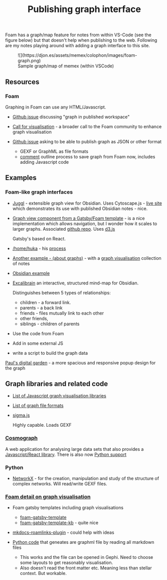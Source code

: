 ﻿---
tags:
- colophon
- about
title: Publishing graph interface
type: note
---
Foam has a graph/map feature for notes from within VS-Code (see the figure below) but that doesn't help when publishing to the web. Following are my notes playing around with adding a graph interface to this site.

<figure markdown>
![](https://djon.es/assets/memex/colophon/images/foam-graph.png)
<figcaption>Sample graph/map of memex (within VSCode)</figcaption>
</figure>

## Resources

### Foam

Graphing in Foam can use any HTML/Javascript.

- [Github issue](https://github.com/foambubble/foam/issues/58) discussing "graph in published workspace"
- [Call for visualisation](https://github.com/foambubble/call-for-visualization) - a broader call to the Foam community to enhance graph visualisation
- [Github issue](https://github.com/foambubble/foam/issues/654) asking to be able to publish graph as JSON or other format

    - GEXF or GraphML as file formats
    - [comment](https://github.com/foambubble/foam/issues/654#issuecomment-1255619795) outline process to save graph from Foam now, includes adding Javascript code

## Examples

### Foam-like graph interfaces

- [Juggl](https://github.com/HEmile/juggl) - extensible graph view for Obsidian. Uses Cytoscape.js - [live site](https://juggl.io) which demonstrates its use with published Obsidian notes - nice.

- [Graph view component from a Gatsby/Foam template](https://github.com/theowenyoung/gatsby-theme-primer-wiki/blob/main/theme/src/components/graph-view.js) - is a nice implementation which allows navigation, but I wonder how it scales to larger graphs. Associated [github repo](https://github.com/mathieudutour/gatsby-digital-garden/tree/master). Uses [d3.js](https://github.com/mathieudutour/gatsby-digital-garden/blob/master/packages/gatsby-theme-garden/src/components/graph-visualisation.js)

  Gatsby's based on React.
- [/home/huka](https://hukacode.github.io/graph/) - his [process](https://discord.com/channels/729975036148056075/735778843151040512/850931487187402793)

- [Another example - (about graphs)](https://graph.stereobooster.com) - with a [graph visualisation](https://graph.stereobooster.com/notes/Visualisation) collection of notes

- [Obsidian example](https://notes.nicolevanderhoeven.com/obsidian-playbook/Using+Obsidian/01+First+steps+with+Obsidian/Obsidian)

- [Excalibrain](https://github.com/zsviczian/excalibrain) an interactive, structured mind-map for Obsidian.

  Distinguishes between 5 types of relationships: 
  
  - children - a forward link.
  - parents  - a back link
  - friends - files mutually link to each other
  - other friends, 
  - siblings - children of parents

- Use the code from Foam
- Add in some external JS
- write a script to build the graph data

[Paul's digital garden](https://garden.paulderaaij.nl/) - a more spacious and responsive popup design for the graph

## Graph libraries and related code

- [List of Javascript graph visualisation libraries](https://elise-deux.medium.com/the-list-of-graph-visualization-libraries-7a7b89aab6a6)
- [List of graph file formats](https://graph.stereobooster.com/notes/File-formats)
- [sigma.js](https://www.sigmajs.org)

  Highly capable. Loads GEXF

### [Cosmograph](https://cosmograph.app/#library)

A web application for analysing large data sets that also provides a [Javascript/React library](https://cosmograph.app/docs/cosmograph/Cosmograph%20JavaScript/Get%20Started). There is also now [Python support](https://cosmograph.app/docs/cosmograph/Cosmograph%20Python/get-started-widget/)

### Python

- [NetworkX](https://networkx.org/documentation/stable/index.html) - for the creation, manipulation and study of the structure of complex networks. Will read/write GEXF files.

### [Foam detail on graph visualisation](https://foambubble.github.io/foam/user/features/graph-visualization.html)
- Foam gatsby templates including graph visualisations
  - [foam-gatsby-template](https://github.com/mathieudutour/foam-gatsby-template)
  - [foam-gatsby-template-kb](https://github.com/hikerpig/foam-template-gatsby-kb) - quite nice
- [mkdocs-roamlinks-plugin](https://github.com/Jackiexiao/mkdocs-roamlinks-plugin) - could help with ideas
- [Python code](https://github.com/foambubble/foam/issues/1351#issuecomment-2206544442) that geneates are graphml file by reading all markdown files

    - This works and the file can be opened in Gephi. Need to choose some layouts to get reasonably visualisation.
    - Also doesn't read the front matter etc. Meaning less than stellar context. But workable.